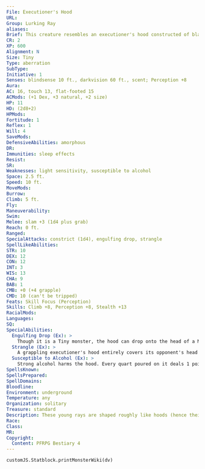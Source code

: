 ```yaml
---
File: Executioner's Hood
URL: 
Group: Lurking Ray
aliases: 
Brief: This creature resembles an executioner's hood constructed of blackish-gray leather. Two hollow eye holes are present in its form.
CR: 2
XP: 600
Alignment: N
Size: Tiny
Type: aberration
SubType: 
Initiative: 1
Senses: blindsense 10 ft., darkvision 60 ft., scent; Perception +8
Aura: 
AC: 16, touch 13, flat-footed 15
ACMods: (+1 Dex, +3 natural, +2 size)
HP: 11
HD: (2d8+2)
HPMods: 
Fortitude: 1
Reflex: 1
Will: 4
SaveMods: 
DefensiveAbilities: amorphous
DR: 
Immunities: sleep effects
Resist: 
SR: 
Weaknesses: light sensitivity, susceptible to alcohol
Space: 2.5 ft.
Speed: 10 ft.
MoveMods: 
Burrow: 
Climb: 5 ft.
Fly: 
Maneuverability: 
Swim: 
Melee: slam +3 (1d4 plus grab)
Reach: 0 ft.
Ranged: 
SpecialAttacks: constrict (1d4), engulfing drop, strangle
SpellLikeAbilities: 
STR: 10
DEX: 12
CON: 12
INT: 3
WIS: 13
CHA: 9
BAB: 1
CMB: +0 (+4 grapple)
CMD: 10 (can't be tripped)
Feats: Skill Focus (Perception)
Skills: Climb +8, Perception +8, Stealth +13
RacialMods: 
Languages: 
SQ: 
SpecialAbilities:
  Engulfing Drop (Ex): >
    Though it is a Tiny monster, the hood can drop onto the head of a Medium or smaller creature and make a slam attack as a standard action. If the hood's attack succeeds, it can immediately attempt a grapple check against the target, and if successful, the executioner's hood can constrict.
  Strangle (Ex): >
    A grappling executioner's hood entirely covers its opponent's head with an airtight grip. A creature that is grappled by the hood cannot speak or cast spells with verbal components and must hold its breath (see Suffocation, Pathfinder RPG Core Rulebook 445), unless it doesn't speak or breathe through its head. Any attacks against the hood deal half damage to the hood and the other half to the creature that it's strangling.
  Susceptible to Alcohol (Ex): >
    Strong alcohol harms the hood. Every quart poured on it deals 1 point of damage. Four quarts of alcohol incapacitates it and forces it to release a grappled target.
SpellsKnown: 
SpellsPrepared: 
SpellDomains: 
Bloodline: 
Environment: underground
Temperature: any
Organization: solitary
Treasure: standard
Description: These young rays are shaped roughly like hoods (hence their name), and drag themselves awkwardly about with their thin tentacles. Once an executioner's hood finds a suitable hunting ground, usually a cavern or dungeon room, it hauls itself up to a high perch and hangs there, disguising itself as an irregular stone formation or a strange bit of masonry on a dungeon wall. When suitable prey walks beneath it, the young lurking ray drops, attempting to engulf the creature's head and suffocate it, after which the ray can slowly dissolve the meat at its leisure. Executioner's hoods are hatched from eggs laid by trappers. They stay with the mother for a month, then leave to hunt for themselves.
Race: 
Class: 
MR: 
Copyright:
  Content: PFRPG Bestiary 4
---
```

```dataviewjs
customJS.Statblock.printMonsterWiki(dv)
```
